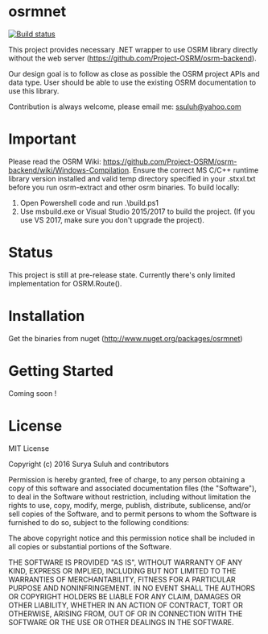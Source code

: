 # osrmnet
[![Build status](https://ci.appveyor.com/api/projects/status/temd3bf4l84h3lyh/branch/master?svg=true)](https://ci.appveyor.com/project/ssuluh/osrmnet/branch/master)


This project provides necessary .NET wrapper to use OSRM library directly without the web server (https://github.com/Project-OSRM/osrm-backend).

Our design goal is to follow as close as possible the OSRM project APIs and data type.  User should be able to use the existing OSRM documentation to use this library.

Contribution is always welcome, please email me:  ssuluh@yahoo.com

# Important
Please read the OSRM Wiki:  https://github.com/Project-OSRM/osrm-backend/wiki/Windows-Compilation.
Ensure the correct MS C/C++ runtime library version installed and valid temp directory specified in your .stxxl.txt before you run osrm-extract and other osrm binaries.
To build locally:
1. Open Powershell code and run .\build.ps1
2. Use msbuild.exe or Visual Studio 2015/2017 to build the project. (If you use VS 2017, make sure you don't upgrade the project).

# Status
This project is still at pre-release state.  Currently there's only limited implementation for OSRM.Route().

# Installation
Get the binaries from nuget (http://www.nuget.org/packages/osrmnet)

# Getting Started
Coming soon !

# License
MIT License

Copyright (c) 2016 Surya Suluh and contributors

Permission is hereby granted, free of charge, to any person obtaining a copy
of this software and associated documentation files (the "Software"), to deal
in the Software without restriction, including without limitation the rights
to use, copy, modify, merge, publish, distribute, sublicense, and/or sell
copies of the Software, and to permit persons to whom the Software is
furnished to do so, subject to the following conditions:

The above copyright notice and this permission notice shall be included in all
copies or substantial portions of the Software.

THE SOFTWARE IS PROVIDED "AS IS", WITHOUT WARRANTY OF ANY KIND, EXPRESS OR
IMPLIED, INCLUDING BUT NOT LIMITED TO THE WARRANTIES OF MERCHANTABILITY,
FITNESS FOR A PARTICULAR PURPOSE AND NONINFRINGEMENT. IN NO EVENT SHALL THE
AUTHORS OR COPYRIGHT HOLDERS BE LIABLE FOR ANY CLAIM, DAMAGES OR OTHER
LIABILITY, WHETHER IN AN ACTION OF CONTRACT, TORT OR OTHERWISE, ARISING FROM,
OUT OF OR IN CONNECTION WITH THE SOFTWARE OR THE USE OR OTHER DEALINGS IN THE
SOFTWARE.

